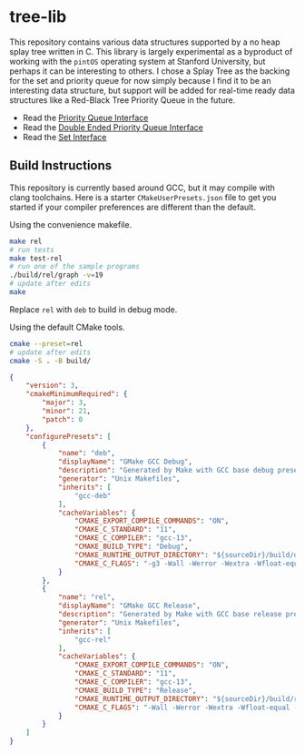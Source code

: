 # tree-lib

This repository contains various data structures supported by a no heap splay tree written in C. This library is largely experimental as a byproduct of working with the `pintOS` operating system at Stanford University, but perhaps it can be interesting to others. I chose a Splay Tree as the backing for the set and priority queue for now simply because I find it to be an interesting data structure, but support will be added for real-time ready data structures like a Red-Black Tree Priority Queue in the future.

- Read the [Priority Queue Interface](/include/pqueue.h)
- Read the [Double Ended Priority Queue Interface](/include/depqueue.h)
- Read the [Set Interface](/include/set.h)

## Build Instructions

This repository is currently based around GCC, but it may compile with clang toolchains. Here is a starter `CMakeUserPresets.json` file to get you started if your compiler preferences are different than the default.

Using the convenience makefile.

```zsh
make rel
# run tests
make test-rel
# run one of the sample programs
./build/rel/graph -v=19
# update after edits
make
```

Replace `rel` with `deb` to build in debug mode.

Using the default CMake tools.

```zsh
cmake --preset=rel
# update after edits
cmake -S . -B build/
```

```json
{
    "version": 3,
    "cmakeMinimumRequired": {
        "major": 3,
        "minor": 21,
        "patch": 0
    },
    "configurePresets": [
        {
            "name": "deb",
            "displayName": "GMake GCC Debug",
            "description": "Generated by Make with GCC base debug preset.",
            "generator": "Unix Makefiles",
            "inherits": [
                "gcc-deb"
            ],
            "cacheVariables": {
                "CMAKE_EXPORT_COMPILE_COMMANDS": "ON",
                "CMAKE_C_STANDARD": "11",
                "CMAKE_C_COMPILER": "gcc-13",
                "CMAKE_BUILD_TYPE": "Debug",
                "CMAKE_RUNTIME_OUTPUT_DIRECTORY": "${sourceDir}/build/deb",
                "CMAKE_C_FLAGS": "-g3 -Wall -Werror -Wextra -Wfloat-equal -Wtype-limits -Wpointer-arith -Wshadow -Winit-self -fno-diagnostics-show-option -Wno-nonnull-compare -Wno-pointer-bool-conversion"
            }
        },
        {
            "name": "rel",
            "displayName": "GMake GCC Release",
            "description": "Generated by Make with GCC base release preset.",
            "generator": "Unix Makefiles",
            "inherits": [
                "gcc-rel"
            ],
            "cacheVariables": {
                "CMAKE_EXPORT_COMPILE_COMMANDS": "ON",
                "CMAKE_C_STANDARD": "11",
                "CMAKE_C_COMPILER": "gcc-13",
                "CMAKE_BUILD_TYPE": "Release",
                "CMAKE_RUNTIME_OUTPUT_DIRECTORY": "${sourceDir}/build/rel",
                "CMAKE_C_FLAGS": "-Wall -Werror -Wextra -Wfloat-equal -Wtype-limits -Wpointer-arith -Wshadow -Winit-self -fno-diagnostics-show-option -Wno-nonnull-compare -Wno-pointer-bool-conversion"
            }
        }
    ]
}
```
